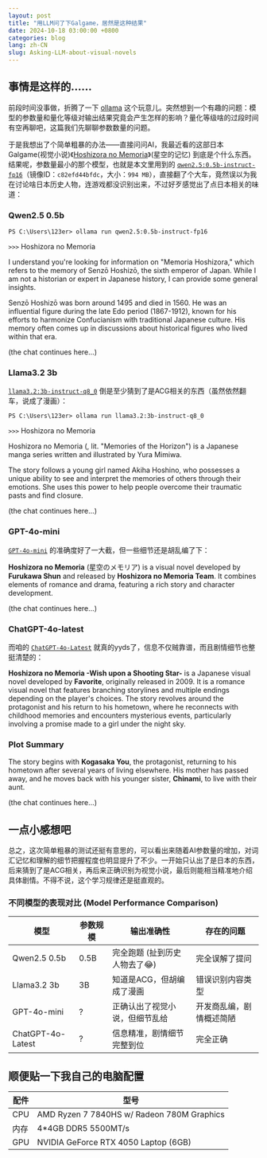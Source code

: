 ```yaml
---
layout: post
title: "用LLM问了下Galgame，居然是这种结果"
date: 2024-10-18 03:00:00 +0800
categories: blog
lang: zh-CN
slug: Asking-LLM-about-visual-novels
---
```


## 事情是这样的……

前段时间没事做，折腾了一下 [ollama][ollama] 这个玩意儿。突然想到一个有趣的问题：模型的参数量和量化等级对输出结果究竟会产生怎样的影响？量化等级啥的过段时间有空再聊吧，这篇我们先聊聊参数数量的问题。

于是我想出了个简单粗暴的办法——直接问问AI，我最近看的这部日本Galgame(视觉小说)《[Hoshizora no Memoria][hoshizora-no-memoria]》(星空的记忆) 到底是个什么东西。结果呢，参数量最小的那个模型，也就是本文里用到的 [`qwen2.5:0.5b-instruct-fp16`][qwen2.5:0.5b-instruct-fp16]（镜像ID：`c82efd44bfdc`，大小：`994 MB`），直接翻了个大车，竟然误以为我在讨论啥日本历史人物，连游戏都没识别出来，不过好歹感觉出了点日本相关的味道：

### Qwen2.5 0.5b

```shell
PS C:\Users\123er> ollama run qwen2.5:0.5b-instruct-fp16
```

`>>>` Hoshizora no Memoria

I understand you're looking for information on "Memoria Hoshizora," which refers to the memory of Senzō Hoshizō, the sixth emperor of Japan. While I am not a historian or expert in Japanese history, I can provide some general insights.

Senzō Hoshizō was born around 1495 and died in 1560. He was an influential figure during the late Edo period (1867-1912), known for his efforts to harmonize Confucianism with traditional Japanese culture. His memory often comes up in discussions about historical figures who lived within that era.

(the chat continues here...)

### Llama3.2 3b

[`llama3.2:3b-instruct-q8_0`][llama3.2:3b-instruct-q8_0] 倒是至少猜到了是ACG相关的东西（虽然依然翻车，说成了漫画）：

```shell
PS C:\Users\123er> ollama run llama3.2:3b-instruct-q8_0
```

`>>>` Hoshizora no Memoria

Hoshizora no Memoria (, lit. "Memories of the Horizon") is a Japanese manga series written and
illustrated by Yura Mimiwa.

The story follows a young girl named Akiha Hoshino, who possesses a unique ability to see and interpret the memories of others through their emotions. She uses this power to help people overcome their traumatic pasts and find closure.

(the chat continues here...)

### GPT-4o-mini

[`GPT-4o-mini`][gpt-4o-mini] 的准确度好了一大截，但一些细节还是胡乱编了下：

**Hoshizora no Memoria** (星空のメモリア) is a visual novel developed by **Furukawa Shun** and released by **Hoshizora no Memoria Team**. It combines elements of romance and drama, featuring a rich story and character development.

(the chat continues here...)

### ChatGPT-4o-latest

而咱的 [`ChatGPT-4o-Latest`][ChatGPT-4o-Latest] 就真的yyds了，信息不仅贼靠谱，而且剧情细节也整挺清楚的：

**Hoshizora no Memoria -Wish upon a Shooting Star-** is a Japanese visual novel developed by **Favorite**, originally released in 2009. It is a romance visual novel that features branching storylines and multiple endings depending on the player's choices. The story revolves around the protagonist and his return to his hometown, where he reconnects with childhood memories and encounters mysterious events, particularly involving a promise made to a girl under the night sky.

### Plot Summary

The story begins with **Kogasaka You**, the protagonist, returning to his hometown after several years of living elsewhere. His mother has passed away, and he moves back with his younger sister, **Chinami**, to live with their aunt.

(the chat continues here...)

## 一点小感想吧

总之，这次简单粗暴的测试还挺有意思的，可以看出来随着AI参数量的增加，对词汇记忆和理解的细节把握程度也明显提升了不少。一开始只认出了是日本的东西，后来猜到了是ACG相关，再后来正确识别为视觉小说，最后则能相当精准地介绍具体剧情。不得不说，这个学习规律还是挺直观的。

### 不同模型的表现对比 (Model Performance Comparison)

| 模型 | 参数规模 | 输出准确性 | 存在的问题 |
|-|-|-|-|
| Qwen2.5 0.5b | 0.5B | 完全跑题 (扯到历史人物去了😂) | 完全误解了提问 |
| Llama3.2 3b | 3B | 知道是ACG，但胡编成了漫画 | 错误识别内容类型 |
| GPT-4o-mini | ? | 正确认出了视觉小说，但细节乱给 | 开发商乱编，剧情概述简陋 |
| ChatGPT-4o-Latest | ? | 信息精准，剧情细节完整到位 | 完全正确 |

## 顺便贴一下我自己的电脑配置

| 配件 | 型号 |
|-|-|
| CPU | AMD Ryzen 7 7840HS w/ Radeon 780M Graphics |
| 内存 | 4*4GB DDR5 5500MT/s |
| GPU | NVIDIA GeForce RTX 4050 Laptop (6GB) |

[ollama]: https://ollama.com/
[hoshizora-no-memoria]: https://vndb.org/v1474
[qwen2.5:0.5b-instruct-fp16]: https://ollama.com/library/qwen2.5:0.5b-instruct-fp16
[llama3.2:3b-instruct-q8_0]: https://ollama.com/library/llama3.2:3b-instruct-q8_0
[gpt-4o-mini]: https://openai.com/index/gpt-4o-mini-advancing-cost-efficient-intelligence/
[ChatGPT-4o-Latest]: https://platform.openai.com/docs/models/gpt-4o
